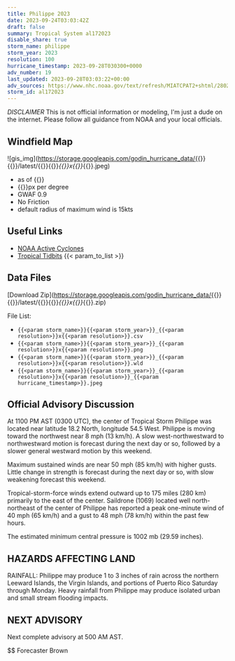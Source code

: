```yaml
---
title: Philippe 2023
date: 2023-09-24T03:03:42Z
draft: false
summary: Tropical System al172023
disable_share: true
storm_name: philippe
storm_year: 2023
resolution: 100
hurricane_timestamp: 2023-09-28T030300+0000
adv_number: 19
last_updated: 2023-09-28T03:03:22+00:00
adv_sources: https://www.nhc.noaa.gov/text/refresh/MIATCPAT2+shtml/280235.shtml;https://www.nhc.noaa.gov/refresh/graphics_at2+shtml/023629.shtml?cone
storm_id: al172023
---
```

*DISCLAIMER* This is not official information or modeling, I'm just a dude on the internet.  Please follow all guidance from NOAA and your local officials.

## Windfield Map
![gis_img](https://storage.googleapis.com/godin_hurricane_data/{{<param storm_name>}}{{<param storm_year>}}/latest/{{<param storm_name>}}{{<param storm_year>}}_{{<param resolution>}}x{{<param resolution>}}_{{<param hurricane_timestamp>}}.jpeg)

- as of {{<param last_updated>}}
- {{<param resolution>}}px per degree
- GWAF 0.9
- No Friction
- default radius of maximum wind is 15kts

## Useful Links
- [NOAA Active Cyclones](https://www.nhc.noaa.gov/)
- [Tropical Tidbits](https://www.tropicaltidbits.com/storminfo/)
{{< param_to_list >}}

## Data Files
[Download Zip](https://storage.googleapis.com/godin_hurricane_data/{{<param storm_name>}}{{<param storm_year>}}/latest/{{<param storm_name>}}{{<param storm_year>}}_{{<param resolution>}}x{{<param resolution>}}_{{<param hurricane_timestamp>}}.zip)

File List:
- `{{<param storm_name>}}{{<param storm_year>}}_{{<param resolution>}}x{{<param resolution>}}.csv`
- `{{<param storm_name>}}{{<param storm_year>}}_{{<param resolution>}}x{{<param resolution>}}.png`
- `{{<param storm_name>}}{{<param storm_year>}}_{{<param resolution>}}x{{<param resolution>}}.wld`
- `{{<param storm_name>}}{{<param storm_year>}}_{{<param resolution>}}x{{<param resolution>}}_{{<param hurricane_timestamp>}}.jpeg`


## Official Advisory Discussion
At 1100 PM AST (0300 UTC), the center of Tropical Storm Philippe was
located near latitude 18.2 North, longitude 54.5 West. Philippe is
moving toward the northwest near 8 mph (13 km/h).  A slow 
west-northwestward to northwestward motion is forecast during the 
next day or so, followed by a slower general westward motion by this 
weekend. 
 
Maximum sustained winds are near 50 mph (85 km/h) with higher gusts.
Little change in strength is forecast during the next day or so,
with slow weakening forecast this weekend.
 
Tropical-storm-force winds extend outward up to 175 miles (280 km)
primarily to the east of the center. Saildrone (1069) located well 
north-northeast of the center of Philippe has reported a peak 
one-minute wind of 40 mph (65 km/h) and a gust to 48 mph (78 km/h) 
within the past few hours. 
 
The estimated minimum central pressure is 1002 mb (29.59 inches).
 
 
HAZARDS AFFECTING LAND
----------------------
RAINFALL:  Philippe may produce 1 to 3 inches of rain across the 
northern Leeward Islands, the Virgin Islands, and portions of Puerto 
Rico Saturday through Monday.  Heavy rainfall from Philippe may 
produce isolated urban and small stream flooding impacts.
 
 
NEXT ADVISORY
-------------
Next complete advisory at 500 AM AST.
 
$$
Forecaster Brown